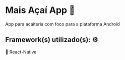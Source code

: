 # Mais Açaí App :ice_cream:

<p> App para acaiteria com foco para a plataforma Android </p>

## Framework(s) utilizado(s): :gear:
:large_blue_circle: React-Native
